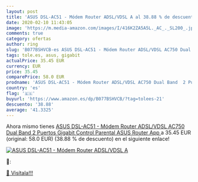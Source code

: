 ```yaml
---
layout: post
title: 'ASUS DSL-AC51 - Módem Router ADSL/VDSL A al 38.88 % de descuento'
date: 2020-02-10 11:43:05
image: 'https://m.media-amazon.com/images/I/416K2ZA5A5L._AC_._SL200_.jpg'
comments: true
category: ofertas
author: ring
slug: 'B077BSHVCB-es ASUS DSL-AC51 - Módem Router ADSL/VDSL AC750 Dual Band 2...'
tags: tole.es, asus, gigabit
actualPrice: 35.45 EUR
currency: EUR
price: 35.45
comparePrice: 58.0 EUR
prodname: 'ASUS DSL-AC51 - Módem Router ADSL/VDSL AC750 Dual Band  2 Puertos Gigabit  Control Parental  ASUS Router App '
country: 'es'
flag: '🇪🇸'
buyurl: 'https://www.amazon.es/dp/B077BSHVCB/?tag=tolees-21'
descuento: '38.88'
average: '41.3325'
---
```


Ahora mismo tienes [ASUS DSL-AC51 - Módem Router ADSL/VDSL AC750 Dual Band  2 Puertos Gigabit  Control Parental  ASUS Router App ](https://www.amazon.es/dp/B077BSHVCB/?tag=tolees-21) a 35.45 EUR (original: 58.0 EUR) (38.88 %  de descuento) en el siguiente enlace!

[![ASUS DSL-AC51 - Módem Router ADSL/VDSL A](https://m.media-amazon.com/images/I/416K2ZA5A5L._AC_._SL200_.jpg)](https://www.amazon.es/dp/B077BSHVCB/?tag=tolees-21)

🔎:


[🛒 Visítala!!!](https://www.amazon.es/dp/B077BSHVCB/?tag=tolees-21)
